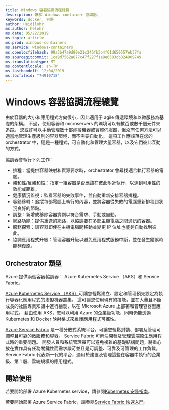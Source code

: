 ```yaml
---
title: Windows 容器協調流程總覽
description: 瞭解 Windows container 協調器。
keywords: docker, 容器
author: Heidilohr
ms.author: helohr
ms.date: 05/22/2019
ms.topic: article
ms.prod: windows-containers
ms.service: windows-containers
ms.openlocfilehash: 99a3b47a9d80e21c246fb3b4f61d650557eb37fa
ms.sourcegitcommit: 1ca9d7562a877c47f227f1a8e6583cb024909749
ms.translationtype: MT
ms.contentlocale: zh-TW
ms.lasthandoff: 12/04/2019
ms.locfileid: "74910718"
---
```

# <a name="windows-container-orchestration-overview"></a>Windows 容器協調流程總覽

由於容器的大小和應用程式方向很小，因此適用于 agile 傳遞環境和以微服務為基礎的架構。 不過，使用容器和 microservers 的環境可以有數百或數千個元件來追蹤。 您或許可以手動管理數十部虛擬機器或實體伺服器，但沒有任何方法可以適當地管理生產級別的容器環境，而不需要自動化。 這項工作應該落在您的 orchestrator 中，這是一種程式，可自動化和管理大量容器，以及它們彼此互動的方式。

協調器會執行下列工作：

- 排程：當提供容器映射和資源要求時，orchestrator 會尋找適合執行容器的電腦。
- 親和性/反親和性：指定一組容器是否應該在彼此附近執行，以達到可用性的效能或距離。
- 健康情況監視：監看容器的失敗事件，並自動重新安排容器排程。
- 容錯移轉：追蹤每部電腦上執行的內容，並將容器從失敗的電腦重新排程到狀況良好的節點。
- 調整：新增或移除容器實例以符合需求、手動或自動。
- 網路功能：提供重迭的網路，以協調要在多部主機電腦之間通訊的容器。
- 服務探索：讓容器即使在主機電腦間移動並變更 IP 位址也能夠自動找到彼此。
- 協調應用程式升級：管理容器升級以避免應用程式服務中斷，並在發生錯誤時能夠復原。

## <a name="orchestrator-types"></a>Orchestrator 類型

Azure 提供兩個容器協調器： Azure Kubernetes Service （AKS）和 Service Fabric。

[Azure Kubernetes Service （AKS）](/azure/aks/)可讓您輕鬆建立、設定和管理預先設定為執行容器化應用程式的虛擬機器叢集。 這可讓您使用現有的技能，並在大量且不斷成長的社區專業知識中進行繪製，以在 Microsoft Azure 上部署和管理容器型應用程式。 藉由使用 AKS，您可以利用 Azure 的企業級功能，同時仍能透過 Kubernetes 和 Docker 映射格式來維護應用程式可攜性。

[Azure Service Fabric](/azure/service-fabric/) 是一種分散式系統平台，可讓您輕鬆封裝、部署及管理可調整且可靠的微服務和容器。 Service Fabric 可解決開發及管理雲端原生應用程式時的重要問題。 開發人員和系統管理員可以避免複雜的基礎結構問題，將重心放在實作具有任務關鍵性而需求嚴苛並且是可調整、可靠及可管理的工作負載。 Service Fabric 代表新一代的平台，適用於建置及管理這些在容器中執行的企業級、第 1 層、雲端規模的應用程式。

## <a name="getting-started"></a>開始使用

若要開始部署 Azure Kubernetes service，請參閱[Kubernetes 安裝指南](../kubernetes/getting-started-kubernetes-windows.md)。

若要開始部署 Azure Service Fabric，請參閱[Service Fabric 快速入門](/azure/service-fabric/service-fabric-quickstart-containers.md)。